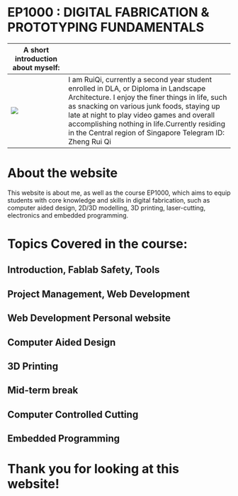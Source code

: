 # EP1000 : DIGITAL FABRICATION & PROTOTYPING FUNDAMENTALS

| A short introduction about myself:                                                                                |                                                                                                                                                                                                                                                                                                                                                     |
| ----------------------------------------------------------------------------------------------------------------- | --------------------------------------------------------------------------------------------------------------------------------------------------------------------------------------------------------------------------------------------------------------------------------------------------------------------------------------------------- |
| ![](https://cdn.discordapp.com/attachments/667962453283569666/703510331300905020/WIN_20200423_18_09_30_Pro_2.jpg) | I am RuiQi, currently a second year student enrolled in DLA, or Diploma in Landscape Architecture. I enjoy the finer things in life, such as snacking on various junk foods, staying up late at night to play video games and overall accomplishing nothing in life.Currently residing in the Central region of Singapore Telegram ID: Zheng Rui Qi |

# About the website

 This website is about me, as well as the course EP1000, which aims to equip students with core knowledge and skills in digital fabrication, such as computer aided design, 2D/3D modelling, 3D printing, laser-cutting, electronics and embedded programming.

# Topics Covered in the course:

## Introduction, Fablab Safety, Tools

## Project Management, Web Development

## Web Development Personal website

## Computer Aided Design

## 3D Printing

## Mid-term break

## Computer Controlled Cutting

## Embedded Programming

# Thank you for looking at this website!
